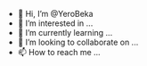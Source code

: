 - 👋 Hi, I’m @YeroBeka
- 👀 I’m interested in ...
- 🌱 I’m currently learning ...
- 💞️ I’m looking to collaborate on ...
- 📫 How to reach me ...

<!---
Bedasa is a ✨ special ✨ repository because its `README.md` (this file) appears on your GitHub profile.
You can click the Preview link to take a look at your changes.
--->

